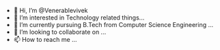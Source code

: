 - 👋 Hi, I’m @Venerablevivek
- 👀 I’m interested in Technology related things...
- 🌱 I’m currently pursuing B.Tech from Computer Science Engineering ...
- 💞️ I’m looking to collaborate on ...
- 📫 How to reach me ...

<!---
Venerablevivek/Venerablevivek is a ✨ special ✨ repository because its `README.md` (this file) appears on your GitHub profile.
You can click the Preview link to take a look at your changes.
--->
